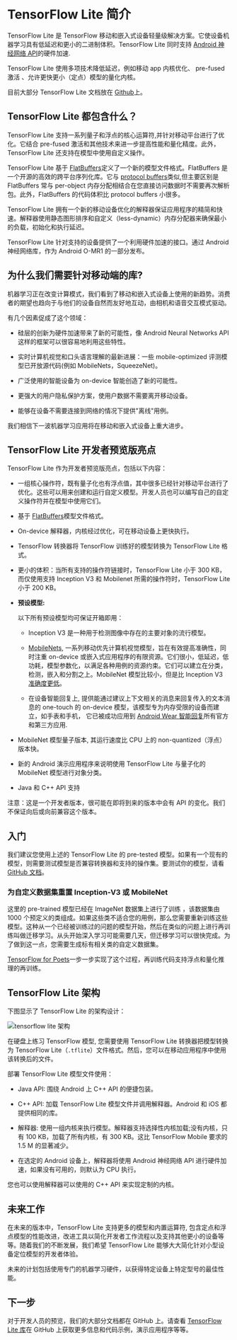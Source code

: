 # TensorFlow Lite 简介

TensorFlow Lite 是 TensorFlow 移动和嵌入式设备轻量级解决方案。它使设备机器学习具有低延迟和更小的二进制体积。TensorFlow Lite 同时支持 [Android 神经网络 API](https://developer.android.com/ndk/guides/neuralnetworks/index.html)的硬件加速.

TensorFlow Lite 使用多项技术降低延迟，例如移动 app 内核优化、 pre-fused 激活 、允许更快更小（定点）模型的量化内核。

目前大部分 TensorFlow Lite 文档放在 [Github](https://github.com/tensorflow/tensorflow/tree/master/tensorflow/contrib/lite)上。

## TensorFlow Lite 都包含什么？

TensorFlow Lite 支持一系列量子和浮点的核心运算符,并针对移动平台进行了优化。它结合 pre-fused 激活和其他技术来进一步提高性能和量化精度。此外，TensorFlow Lite 还支持在模型中使用自定义操作。

TensorFlow Lite 基于 [FlatBuffers](https://google.github.io/flatbuffers/)定义了一个新的模型文件格式。FlatBuffers 是一个开源的高效的跨平台序列化库。它与 [protocol buffers](https://developers.google.com/protocol-buffers/?hl=en)类似,但主要区别是 FlatBuffers 常与 per-object 内存分配相结合在您直接访问数据时不需要再次解析包。此外，FlatBuffers 的代码体积比 protocol buffers 小很多。

TensorFlow Lite 拥有一个新的移动设备优化的解释器保证应用程序的精简和快速。解释器使用静态图形排序和自定义（less-dynamic）内存分配器来确保最小的负载，初始化和执行延迟。

TensorFlow Lite 针对支持的设备提供了一个利用硬件加速的接口。通过 Android 神经网络库，作为 Android O-MR1 的一部分发布。

## 为什么我们需要针对移动端的库?

机器学习正在改变计算模式，我们看到了移动和嵌入式设备上使用的新趋势。消费者的期望也趋向于与他们的设备自然而友好地互动，由相机和语音交互模式驱动。

有几个因素促成了这个领域：

- 硅层的创新为硬件加速带来了新的可能性，像 Android Neural Networks API 这样的框架可以很容易地利用这些特性。

- 实时计算机视觉和口头语言理解的最新进展：一些 mobile-optimized 评测模型已开放源代码(例如 MobileNets，SqueezeNet)。

- 广泛使用的智能设备为 on-device 智能创造了新的可能性。

- 更强大的用户隐私保护方案，使用户数据不需要离开移动设备。

- 能够在设备不需要连接到网络的情况下提供"离线"用例。

我们相信下一波机器学习应用将在移动和嵌入式设备上重大进步。

## TensorFlow Lite 开发者预览版亮点

TensorFlow Lite 作为开发者预览版亮点，包括以下内容：

- 一组核心操作符，既有量子化也有浮点值，其中很多已经针对移动平台进行了优化。这些可以用来创建和运行自定义模型。开发人员也可以编写自己的自定义操作符并在模型中使用它们。

- 基于 [FlatBuffers](https://google.github.io/flatbuffers/)模型文件格式。

- On-device 解释器，内核经过优化，可在移动设备上更快执行。

- TensorFlow 转换器将 TensorFlow 训练好的模型转换为 TensorFlow Lite 格式。

- 更小的体积：当所有支持的操作符链接时，TensorFlow Lite 小于 300 KB，而仅使用支持 Inception V3 和 Mobilenet 所需的操作符时，TensorFlow Lite 小于 200 KB。

- **预设模型:**

    以下所有预设模型均可保证开箱即用：

    - Inception V3 是一种用于检测图像中存在的主要对象的流行模型。

    - [MobileNets](https://github.com/tensorflow/models/blob/master/research/slim/nets/mobilenet_v1.md),
      一系列移动优先计算机视觉模型，旨在有效提高准确性，同时注重 on-device 或嵌入式应用程序的有限资源。它们很小，低延迟，低功耗，模型参数化，以满足各种用例的资源约束。它们可以建立在分类，检测，嵌入和分割之上。MobileNet 模型比较小，但是比 Inception V3 [准确度更低](https://research.googleblog.com/2017/06/mobilenets-open-source-models-for.html)。

    - 在设备智能回复上, 提供能通过建议上下文相关的消息来回复传入的文本消息的 one-touch 的 on-device 模型，该模型专为内存受限的设备而建立，如手表和手机，
      它已被成功应用到 [Android Wear 智能回复](https://research.googleblog.com/2017/02/on-device-machine-intelligence.html)所有官方和第三方应用.

- MobileNet 模型量子版本, 其运行速度比 CPU 上的 non-quantized（浮点）版本快。

- 新的 Android 演示应用程序来说明使用 TensorFlow Lite 与量子化的 MobileNet 模型进行对象分类。

- Java 和 C++ API 支持

注意：这是一个开发者版本，很可能在即将到来的版本中会有 API 的变化。我们不保证向后或向前兼容这个版本。

## 入门

我们建议您使用上述的 TensorFlow Lite 的 pre-tested 模型。如果有一个现有的模型，则需要测试模型是否兼容转换器和支持的操作集。要测试你的模型，请看 [GitHub 文档](https://github.com/tensorflow/tensorflow/tree/master/tensorflow/contrib/lite)。

### 为自定义数据集重置 Inception-V3 或 MobileNet

这里的 pre-trained 模型已经在 ImageNet 数据集上进行了训练 ，该数据集由 1000 个预定义的类组成。如果这些类不适合您的用例，那么您需要重新训练这些模型。这种从一个已经被训练过的问题的模型开始，然后在类似的问题上进行再训练叫做迁移学习。从头开始深入学习可能需要几天，但迁移学习可以很快完成。为了做到这一点，您需要生成标有相关类的自定义数据集。

[TensorFlow for Poets](https://codelabs.developers.google.com/codelabs/tensorflow-for-poets/)一步一步实现了这个过程，再训练代码支持浮点和量化推理的再训练。

## TensorFlow Lite 架构

下图显示了 TensorFlow Lite 的架构设计：

![tensorflow lite 架构](https://www.tensorflow.org/images/tflite-architecture.jpg)

在硬盘上练习 TensorFlow 模型, 您需要使用 TensorFlow Lite 转换器把模型转换为 TensorFlow Lite（`.tflite`）文件格式。然后，您可以在移动应用程序中使用该转换后的文件。

部署 TensorFlow Lite 模型文件使用：

- Java API: 围绕 Android 上 C++ API 的便捷包装。

- C++ API: 加载 TensorFlow Lite 模型文件并调用解释器。Android 和 iOS 都提供相同的库。

- 解释器: 使用一组内核来执行模型。解释器支持选择性内核加载;没有内核，只有 100 KB，加载了所有内核，有 300 KB。这比 TensorFlow Mobile 要求的 1.5 M 的显著减少。

- 在选定的 Android 设备上，解释器将使用 Android 神经网络 API 进行硬件加速，如果没有可用的，则默认为 CPU 执行。

您也可以使用解释器可以使用的 C++ API 来实现定制的内核。

## 未来工作

在未来的版本中，TensorFlow Lite 支持更多的模型和内置运算符, 包含定点和浮点模型的性能改进，改进工具以简化开发者工作流程以及支持其他更小的设备等等。随着我们的不断发展，我们希望 TensorFlow Lite 能够大大简化针对小型设备定位模型的开发者体验。

未来的计划包括使用专门的机器学习硬件，以获得特定设备上特定型号的最佳性能。

## 下一步

对于开发人员的预览，我们的大部分文档都在 GitHub 上。请查看 [TensorFlow Lite 库](https://github.com/tensorflow/tensorflow/tree/master/tensorflow/contrib/lite)在 GitHub 上获取更多信息和代码示例，演示应用程序等等。


